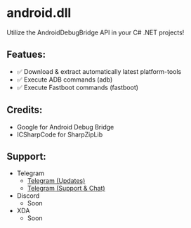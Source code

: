 # android.dll
Utilize the AndroidDebugBridge API in your C# .NET projects!

## Featues:
* ✅ Download & extract automatically latest platform-tools
* ✅ Execute ADB commands (adb)
* ✅ Execute Fastboot commands (fastboot)

## Credits:
* Google for Android Debug Bridge
* ICSharpCode for SharpZipLib

## Support:
* Telegram
  * [Telegram (Updates)](https://t.me/androiddll)
  * [Telegram (Support & Chat)](https://t.me/androidsup)
* Discord
  * Soon
* XDA
  * Soon
